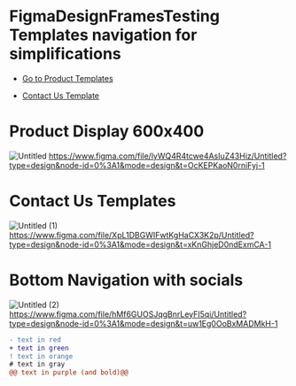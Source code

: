 # FigmaDesignFramesTesting Templates navigation for simplifications
* [Go to Product Templates](#product-display-600x400)

* [Contact Us Template](#contact-us-templates)
# Product Display 600x400

![Untitled](https://github.com/LarsCirco/FigmaDesignFramesTesting/assets/122366416/24b0335c-c976-46ac-ad89-839a7e28652e)
https://www.figma.com/file/lyWQ4R4tcwe4AsIuZ43Hiz/Untitled?type=design&node-id=0%3A1&mode=design&t=OcKEPKaoN0rniFyj-1

# Contact Us Templates
![Untitled (1)](https://github.com/LarsCirco/FigmaDesignFramesTesting/assets/122366416/13f06221-f693-4902-9c9f-c37414c15979)
https://www.figma.com/file/XpL1DBGWIFwtKgHaCX3K2p/Untitled?type=design&node-id=0%3A1&mode=design&t=xKnGhjeD0ndExmCA-1

# Bottom Navigation with socials
![Untitled (2)](https://github.com/LarsCirco/FigmaDesignFramesTesting/assets/122366416/6f6fcd0e-b8dc-481e-8c9c-03fbe6905ecb)
https://www.figma.com/file/hMf6GUOSJqgBnrLeyFI5qi/Untitled?type=design&node-id=0%3A1&mode=design&t=uw1Eg0OoBxMADMkH-1


```diff
- text in red
+ text in green
! text in orange
# text in gray
@@ text in purple (and bold)@@
```
